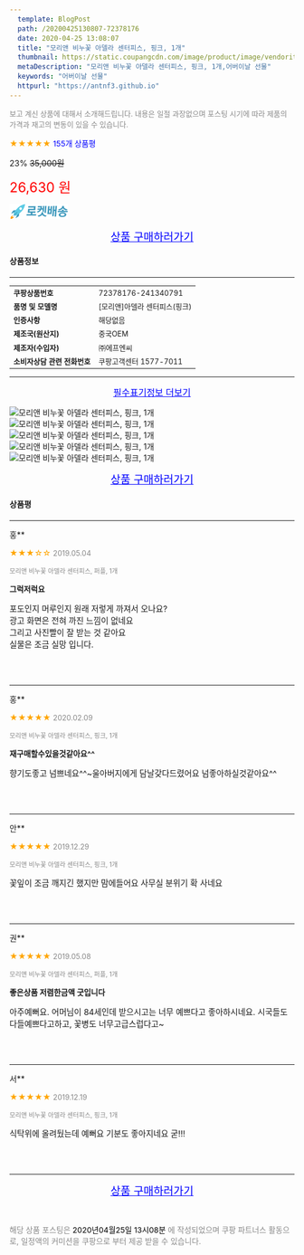 ```yaml
---
  template: BlogPost
  path: /20200425130807-72378176
  date: 2020-04-25 13:08:07
  title: "모리앤 비누꽃 아델라 센터피스, 핑크, 1개"
  thumbnail: https://static.coupangcdn.com/image/product/image/vendoritem/2018/04/20/3595502894/ea33cff8-d7f0-4755-8a64-4529299a4684.jpg
  metaDescription: "모리앤 비누꽃 아델라 센터피스, 핑크, 1개,어버이날 선물"
  keywords: "어버이날 선물"
  httpurl: "https://antnf3.github.io"
---
```

  
<span style="color: #888;font-size:0.8rem">보고 계신 상품에 대해서 소개해드립니다.
내용은 일절 과장없으며 포스팅 시기에 따라 제품의 가격과 재고의 변동이 있을 수 있습니다.</span>
  
<span style="color: orange;">★★★★★</span> <span style="color: blue;font-size: 0.85rem;">155개 상품평</span>

<span style="font-size: 0.9rem">23%</span> <span style="font-size: 0.9rem">~~35,000원~~</span>

<span style="color: red;font-size: 1.5rem;">26,630 원</span>

![로켓배송](/assets/rocket_logo.png)

<p align="center"><a href="http://me2.do/5KluzMXD" style="font-size: 1.2rem; color: blue;">상품 구매하러가기</a></p>

#### 상품정보

---

|                  |                       |
| ---------------- | --------------------- |
| **<span style="font-size:0.8rem;">쿠팡상품번호</span>** | <span style="font-size:0.8rem;">72378176-241340791</span> |
| **<span style="font-size:0.8rem;">품명 및 모델명</span>**    | <span style="font-size:0.8rem;">[모리앤]아델라 센터피스(핑크)</span>        |
| **<span style="font-size:0.8rem;">인증사항</span>**    | <span style="font-size:0.8rem;">해당없음</span>        |
| **<span style="font-size:0.8rem;">제조국(원산지)</span>**    | <span style="font-size:0.8rem;">중국OEM</span>        |
| **<span style="font-size:0.8rem;">제조자(수입자)</span>**    | <span style="font-size:0.8rem;">㈜에프엔씨</span>        |
| **<span style="font-size:0.8rem;">소비자상담 관련 전화번호</span>**    | <span style="font-size:0.8rem;">쿠팡고객센터 1577-7011</span>        |

---

<p align="center"><a href="http://me2.do/5KluzMXD" style="font-size: 1rem; color: blue;">필수표기정보 더보기</a></p>

![모리앤 비누꽃 아델라 센터피스, 핑크, 1개](http://thumbnail10.coupangcdn.com/thumbnails/remote/q89/image/product/content/vendorItem/2019/04/25/241340791/033b9358-cd54-4c71-a4c6-0e87faed0289.jpg)
![모리앤 비누꽃 아델라 센터피스, 핑크, 1개](http://thumbnail6.coupangcdn.com/thumbnails/remote/q89/image/product/content/vendorItem/2018/05/14/241340791/1fcc1026-4d82-4470-8356-cf1a584c722b.jpg)
![모리앤 비누꽃 아델라 센터피스, 핑크, 1개](http://thumbnail9.coupangcdn.com/thumbnails/remote/q89/image/product/content/vendorItem/2018/05/14/241340791/06de6578-1d27-4215-8a26-fe1f4d9734de.jpg)
![모리앤 비누꽃 아델라 센터피스, 핑크, 1개](http://thumbnail9.coupangcdn.com/thumbnails/remote/q89/image/product/content/vendorItem/2018/05/14/241340791/665c1078-37e7-4067-a868-b1305b1f1aa6.jpg)
![모리앤 비누꽃 아델라 센터피스, 핑크, 1개](http://thumbnail6.coupangcdn.com/thumbnails/remote/q89/image/product/content/vendorItem/2019/04/25/241340791/01d60560-f279-45b0-9580-176cc1c8b4f0.jpg)

<p align="center"><a href="http://me2.do/5KluzMXD" style="font-size: 1.2rem; color: blue;">상품 구매하러가기</a></p>

#### 상품평
  
---
  
홍**
    
<span style="color: orange;">★★★☆☆</span> <span style="font-size:0.8rem;color: #888;">2019.05.04</span>
    
<span style="color: #888;font-size:0.7rem">모리앤 비누꽃 아델라 센터피스, 퍼플, 1개</span>
    
<span style="font-size:0.85rem">**그럭저럭요**</span>
    
<span style="font-size: 0.9rem;">포도인지 머루인지 원래 저렇게 까져서 오나요?<br/>광고 화면은 전혀 까진 느낌이 없네요<br/>그리고 사진빨이 잘 받는 것 같아요<br/>실물은 조금 실망 입니다.</span>
    
<br>
<br>

---
  
홍**
    
<span style="color: orange;">★★★★★</span> <span style="font-size:0.8rem;color: #888;">2020.02.09</span>
    
<span style="color: #888;font-size:0.7rem">모리앤 비누꽃 아델라 센터피스, 핑크, 1개</span>
    
<span style="font-size:0.85rem">**재구매할수있을것같아요^^**</span>
    
<span style="font-size: 0.9rem;">향기도좋고 넘쁘네요^^~울아버지에게 담날갖다드렸어요  넘좋아하실것같아요^^</span>
    
<br>
<br>

---
  
안**
    
<span style="color: orange;">★★★★★</span> <span style="font-size:0.8rem;color: #888;">2019.12.29</span>
    
<span style="color: #888;font-size:0.7rem">모리앤 비누꽃 아델라 센터피스, 핑크, 1개</span>
    

    
<span style="font-size: 0.9rem;">꽃잎이 조금 깨지긴 했지만 맘에들어요 사무실 분위기 확 사네요</span>
    
<br>
<br>

---
  
권**
    
<span style="color: orange;">★★★★★</span> <span style="font-size:0.8rem;color: #888;">2019.05.08</span>
    
<span style="color: #888;font-size:0.7rem">모리앤 비누꽃 아델라 센터피스, 퍼플, 1개</span>
    
<span style="font-size:0.85rem">**좋은상품 저렴한금액 굿입니다**</span>
    
<span style="font-size: 0.9rem;">아주예뻐요. 어머님이 84세인데 받으시고는 너무 예쁘다고 좋아하시네요. 시국들도 다들예쁘다고하고, 꽃병도 너무고급스럽다고~</span>
    
<br>
<br>

---
  
서**
    
<span style="color: orange;">★★★★★</span> <span style="font-size:0.8rem;color: #888;">2019.12.19</span>
    
<span style="color: #888;font-size:0.7rem">모리앤 비누꽃 아델라 센터피스, 핑크, 1개</span>
    

    
<span style="font-size: 0.9rem;">식탁위에 올려뒀는데 예뻐요 기분도 좋아지네요 굳!!!</span>
    
<br>
<br>


  
---
  
<p align="center"><a href="http://me2.do/5KluzMXD" style="font-size: 1.2rem; color: blue;">상품 구매하러가기</a></p>
  
<br>
  
<span style="font-size: 0.85rem; color: #888;">해당 상품 포스팅은 <span style="color: #000;"> 2020년04월25일 13시08분 </span> 에 작성되었으며 쿠팡 파트너스 활동으로, 일정액의 커미션을 쿠팡으로 부터 제공 받을 수 있습니다.</span>